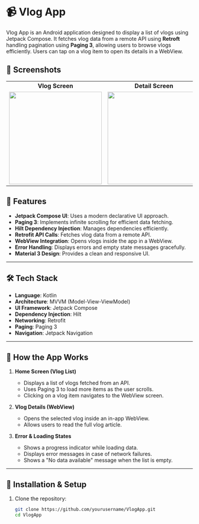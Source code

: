 # 📹 Vlog App  

Vlog App is an Android application designed to display a list of vlogs using Jetpack Compose. It fetches vlog data from a remote API using **Retroft** handling pagination using **Paging 3**, allowing users to browse vlogs efficiently. Users can tap on a vlog item to open its details in a WebView.


## 📸 Screenshots  

<div align="center">
    <table>
        <tr>
            <td align="center"><b>Vlog Screen</b></td>
            <td align="center"><b>Detail Screen</b></td>
        </tr>
        <tr>
            <td><img src="https://github.com/user-attachments/assets/9a1a6615-ae24-40f2-a117-f6af4b819b95" width="250"></td>
            <td><img src="https://github.com/user-attachments/assets/1df989b9-ba82-412d-bbd2-48c5c9a5a6be" width="250"></td>
        </tr>
    </table>
</div>





## 🚀 Features  
- **Jetpack Compose UI**: Uses a modern declarative UI approach.  
- **Paging 3**: Implements infinite scrolling for efficient data fetching.  
- **Hilt Dependency Injection**: Manages dependencies efficiently.  
- **Retrofit API Calls**: Fetches vlog data from a remote API.  
- **WebView Integration**: Opens vlogs inside the app in a WebView.  
- **Error Handling**: Displays errors and empty state messages gracefully.  
- **Material 3 Design**: Provides a clean and responsive UI.  

---

## 🛠️ Tech Stack  
- **Language**: Kotlin  
- **Architecture**: MVVM (Model-View-ViewModel)  
- **UI Framework**: Jetpack Compose  
- **Dependency Injection**: Hilt  
- **Networking**: Retrofit  
- **Paging**: Paging 3  
- **Navigation**: Jetpack Navigation  

---

## 📲 How the App Works  

1. **Home Screen (Vlog List)**  
   - Displays a list of vlogs fetched from an API.  
   - Uses Paging 3 to load more items as the user scrolls.  
   - Clicking on a vlog item navigates to the WebView screen.  

2. **Vlog Details (WebView)**  
   - Opens the selected vlog inside an in-app WebView.  
   - Allows users to read the full vlog article.  

3. **Error & Loading States**  
   - Shows a progress indicator while loading data.  
   - Displays error messages in case of network failures.  
   - Shows a "No data available" message when the list is empty.  


---

## 🔧 Installation & Setup  

1. Clone the repository:  
   ```bash
   git clone https://github.com/yourusername/VlogApp.git
   cd VlogApp
